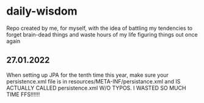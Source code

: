 # daily-wisdom
Repo created by me, for myself, with the idea of battling my tendencies to forget brain-dead things and waste hours of my life figuring things out once again

## 27.01.2022
When setting up JPA for the tenth time this year, make sure your persistence.xml file is in resources/META-INF/persistance.xml and IS ACTUALLY CALLED persistence.xml W/O TYPOS. I WASTED SO MUCH TIME FFS!!!!!!
